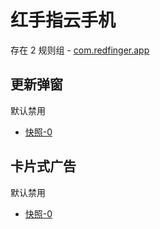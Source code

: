 # 红手指云手机

存在 2 规则组 - [com.redfinger.app](/src/apps/com.redfinger.app.ts)

## 更新弹窗

默认禁用

- [快照-0](https://i.gkd.li/import/13761821)

## 卡片式广告

默认禁用

- [快照-0](https://i.gkd.li/import/13761825)
